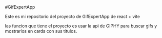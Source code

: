 #GifExpertApp

Este es mi repositorio del proyecto de GifExpertApp de react + vite

las funcion que tiene el proyecto es usar la api de GIPHY para buscar gifs y mostrarlos en cards con sus titulos.